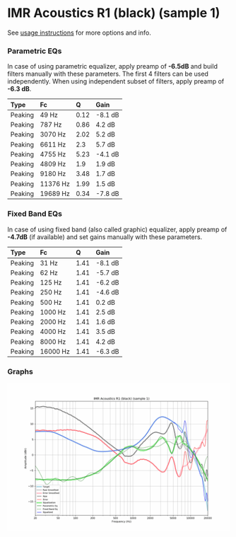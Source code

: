 # IMR Acoustics R1 (black) (sample 1)
See [usage instructions](https://github.com/jaakkopasanen/AutoEq#usage) for more options and info.

### Parametric EQs
In case of using parametric equalizer, apply preamp of **-6.5dB** and build filters manually
with these parameters. The first 4 filters can be used independently.
When using independent subset of filters, apply preamp of **-6.3 dB**.

| Type    | Fc       |    Q | Gain    |
|:--------|:---------|:-----|:--------|
| Peaking | 49 Hz    | 0.12 | -8.1 dB |
| Peaking | 787 Hz   | 0.86 | 4.2 dB  |
| Peaking | 3070 Hz  | 2.02 | 5.2 dB  |
| Peaking | 6611 Hz  | 2.3  | 5.7 dB  |
| Peaking | 4755 Hz  | 5.23 | -4.1 dB |
| Peaking | 4809 Hz  | 1.9  | 1.9 dB  |
| Peaking | 9180 Hz  | 3.48 | 1.7 dB  |
| Peaking | 11376 Hz | 1.99 | 1.5 dB  |
| Peaking | 19689 Hz | 0.34 | -7.8 dB |

### Fixed Band EQs
In case of using fixed band (also called graphic) equalizer, apply preamp of **-4.7dB**
(if available) and set gains manually with these parameters.

| Type    | Fc       |    Q | Gain    |
|:--------|:---------|:-----|:--------|
| Peaking | 31 Hz    | 1.41 | -8.1 dB |
| Peaking | 62 Hz    | 1.41 | -5.7 dB |
| Peaking | 125 Hz   | 1.41 | -6.2 dB |
| Peaking | 250 Hz   | 1.41 | -4.6 dB |
| Peaking | 500 Hz   | 1.41 | 0.2 dB  |
| Peaking | 1000 Hz  | 1.41 | 2.5 dB  |
| Peaking | 2000 Hz  | 1.41 | 1.6 dB  |
| Peaking | 4000 Hz  | 1.41 | 3.5 dB  |
| Peaking | 8000 Hz  | 1.41 | 4.2 dB  |
| Peaking | 16000 Hz | 1.41 | -6.3 dB |

### Graphs
![](./IMR%20Acoustics%20R1%20(black)%20(sample%201).png)